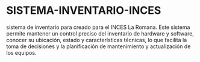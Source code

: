 # SISTEMA-INVENTARIO-INCES
sistema de inventario para creado para el INCES La Romana. Este sistema permite mantener un control preciso del inventario de hardware y software, conocer su ubicación, estado y características técnicas, lo que facilita la toma de decisiones y la planificación de mantenimiento y actualización de los equipos.
